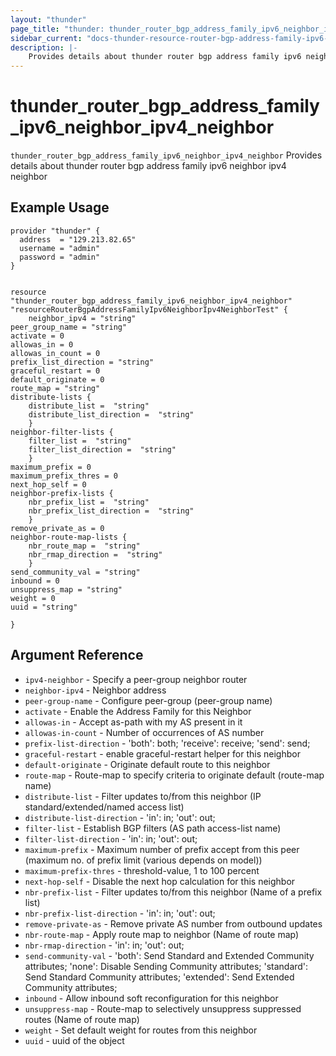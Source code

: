 ```yaml
---
layout: "thunder"
page_title: "thunder: thunder_router_bgp_address_family_ipv6_neighbor_ipv4_neighbor"
sidebar_current: "docs-thunder-resource-router-bgp-address-family-ipv6-neighbor-ipv4-neighbor"
description: |-
    Provides details about thunder router bgp address family ipv6 neighbor ipv4 neighbor resource for A10
---
```


# thunder\_router\_bgp\_address\_family\_ipv6\_neighbor\_ipv4\_neighbor

`thunder_router_bgp_address_family_ipv6_neighbor_ipv4_neighbor` Provides details about thunder router bgp address family ipv6 neighbor ipv4 neighbor
## Example Usage


```hcl
provider "thunder" {
  address  = "129.213.82.65"
  username = "admin"
  password = "admin"
}


resource "thunder_router_bgp_address_family_ipv6_neighbor_ipv4_neighbor" "resourceRouterBgpAddressFamilyIpv6NeighborIpv4NeighborTest" {
	neighbor_ipv4 = "string"
peer_group_name = "string"
activate = 0
allowas_in = 0
allowas_in_count = 0
prefix_list_direction = "string"
graceful_restart = 0
default_originate = 0
route_map = "string"
distribute-lists {   
	distribute_list =  "string" 
	distribute_list_direction =  "string" 
	}
neighbor-filter-lists {   
	filter_list =  "string" 
	filter_list_direction =  "string" 
	}
maximum_prefix = 0
maximum_prefix_thres = 0
next_hop_self = 0
neighbor-prefix-lists {   
	nbr_prefix_list =  "string" 
	nbr_prefix_list_direction =  "string" 
	}
remove_private_as = 0
neighbor-route-map-lists {   
	nbr_route_map =  "string" 
	nbr_rmap_direction =  "string" 
	}
send_community_val = "string"
inbound = 0
unsuppress_map = "string"
weight = 0
uuid = "string"
 
}

```

## Argument Reference

* `ipv4-neighbor` - Specify a peer-group neighbor router
* `neighbor-ipv4` - Neighbor address
* `peer-group-name` - Configure peer-group (peer-group name)
* `activate` - Enable the Address Family for this Neighbor
* `allowas-in` - Accept as-path with my AS present in it
* `allowas-in-count` - Number of occurrences of AS number
* `prefix-list-direction` - 'both': both; 'receive': receive; 'send': send;
* `graceful-restart` - enable graceful-restart helper for this neighbor
* `default-originate` - Originate default route to this neighbor
* `route-map` - Route-map to specify criteria to originate default (route-map name)
* `distribute-list` - Filter updates to/from this neighbor (IP standard/extended/named access list)
* `distribute-list-direction` - 'in': in; 'out': out;
* `filter-list` - Establish BGP filters (AS path access-list name)
* `filter-list-direction` - 'in': in; 'out': out;
* `maximum-prefix` - Maximum number of prefix accept from this peer (maximum no. of prefix limit (various depends on model))
* `maximum-prefix-thres` - threshold-value, 1 to 100 percent
* `next-hop-self` - Disable the next hop calculation for this neighbor
* `nbr-prefix-list` - Filter updates to/from this neighbor (Name of a prefix list)
* `nbr-prefix-list-direction` - 'in': in; 'out': out;
* `remove-private-as` - Remove private AS number from outbound updates
* `nbr-route-map` - Apply route map to neighbor (Name of route map)
* `nbr-rmap-direction` - 'in': in; 'out': out;
* `send-community-val` - 'both': Send Standard and Extended Community attributes; 'none': Disable Sending Community attributes; 'standard': Send Standard Community attributes; 'extended': Send Extended Community attributes;
* `inbound` - Allow inbound soft reconfiguration for this neighbor
* `unsuppress-map` - Route-map to selectively unsuppress suppressed routes (Name of route map)
* `weight` - Set default weight for routes from this neighbor
* `uuid` - uuid of the object

